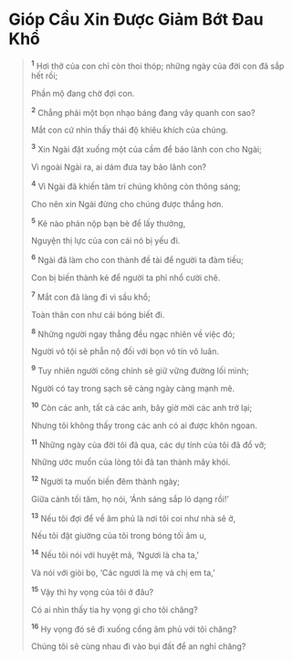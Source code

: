 # Gióp Cầu Xin Được Giảm Bớt Đau Khổ

> <sup><b>1</b></sup> Hơi thở của con chỉ còn thoi thóp; những ngày của đời con đã sắp hết rồi;
>
> Phần mộ đang chờ đợi con.
>
> <sup><b>2</b></sup> Chẳng phải một bọn nhạo báng đang vây quanh con sao?
>
> Mắt con cứ nhìn thấy thái độ khiêu khích của chúng.
>
> <sup><b>3</b></sup> Xin Ngài đặt xuống một của cầm để bảo lãnh con cho Ngài;
>
> Vì ngoài Ngài ra, ai dám đưa tay bảo lãnh con?
>
> <sup><b>4</b></sup> Vì Ngài đã khiến tâm trí chúng không còn thông sáng;
>
> Cho nên xin Ngài đừng cho chúng được thắng hơn.
>
> <sup><b>5</b></sup> Kẻ nào phản nộp bạn bè để lấy thưởng,
>
> Nguyện thị lực của con cái nó bị yếu đi.
>
> <sup><b>6</b></sup> Ngài đã làm cho con thành đề tài để người ta đàm tiếu;
>
> Con bị biến thành kẻ để người ta phỉ nhổ cười chê.
>
> <sup><b>7</b></sup> Mắt con đã làng đi vì sầu khổ;
>
> Toàn thân con như cái bóng biết đi.
>
> <sup><b>8</b></sup> Những người ngay thẳng đều ngạc nhiên về việc đó;
>
> Người vô tội sẽ phẫn nộ đối với bọn vô tín vô luân.
>
> <sup><b>9</b></sup> Tuy nhiên người công chính sẽ giữ vững đường lối mình;
>
> Người có tay trong sạch sẽ càng ngày càng mạnh mẽ.
>
> <sup><b>10</b></sup> Còn các anh, tất cả các anh, bây giờ mời các anh trở lại;
>
> Nhưng tôi không thấy trong các anh có ai được khôn ngoan.
>
> <sup><b>11</b></sup> Những ngày của đời tôi đã qua, các dự tính của tôi đã đổ vỡ;
>
> Những ước muốn của lòng tôi đã tan thành mây khói.
>
> <sup><b>12</b></sup> Người ta muốn biến đêm thành ngày;
>
> Giữa cảnh tối tăm, họ nói, ‘Ánh sáng sắp ló dạng rồi!’
>
> <sup><b>13</b></sup> Nếu tôi đợi để về âm phủ là nơi tôi coi như nhà sẽ ở,
>
> Nếu tôi đặt giường của tôi trong bóng tối âm u,
>
> <sup><b>14</b></sup> Nếu tôi nói với huyệt mả, ‘Ngươi là cha ta,’
>
> Và nói với giòi bọ, ‘Các ngươi là mẹ và chị em ta,’
>
> <sup><b>15</b></sup> Vậy thì hy vọng của tôi ở đâu?
>
> Có ai nhìn thấy tia hy vọng gì cho tôi chăng?
>
> <sup><b>16</b></sup> Hy vọng đó sẽ đi xuống cổng âm phủ với tôi chăng?
>
> Chúng tôi sẽ cùng nhau đi vào bụi đất để an nghỉ chăng?
